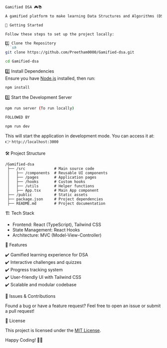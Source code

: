  

```markdown
Gamified DSA 🎮📚  

A gamified platform to make learning Data Structures and Algorithms (DSA) interactive and engaging! Built using React (TypeScript) with Tailwind CSS, following the MVC architecture for maintainability and scalability.  

🚀 Getting Started  

Follow these steps to set up the project locally:  

1️⃣ Clone the Repository  
```sh
git clone https://github.com/Preetham0000/Gamified-dsa.git
```
```sh
cd Gamified-dsa
```

2️⃣ Install Dependencies  
Ensure you have [Node.js](https://nodejs.org/) installed, then run:  
```sh
npm install
```

3️⃣ Start the Development Server  
```sh
npm run server (To run locally)

FOLLOWED BY 

npm run dev 
```
This will start the application in development mode. You can access it at:  
👉 `http://localhost:3000`

🛠️ Project Structure  

```
/Gamified-dsa
 ├── /src             # Main source code
 │   ├── /components  # Reusable UI components
 │   ├── /pages       # Application pages
 │   ├── /hooks       # Custom hooks
 │   ├── /utils       # Helper functions
 │   ├── App.tsx      # Main App component
 ├── /public          # Static assets
 ├── package.json     # Project dependencies
 ├── README.md        # Project documentation
```

 🏗️ Tech Stack  

- Frontend: React (TypeScript), Tailwind CSS  
- State Management: React Hooks  
- Architecture: MVC (Model-View-Controller)  

 📌 Features  

✔️ Gamified learning experience for DSA  
✔️ Interactive challenges and quizzes  
✔️ Progress tracking system  
✔️ User-friendly UI with Tailwind CSS  
✔️ Scalable and modular codebase  

 🐛 Issues & Contributions  

Found a bug or have a feature request? Feel free to open an issue or submit a pull request!  

📜 License  

This project is licensed under the [MIT License](LICENSE).  

Happy Coding! 🚀✨  
```

